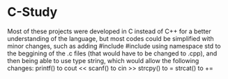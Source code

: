 # C-Study
Most of these projects were developed in C instead of C++ for a better understanding of the language, but most codes could be simplified with minor changes, such as adding 
#include <iostream>
#include <string>
using namespace std
to the beggining of the .c files (that would have to be changed to .cpp), and then being able to use type string, which would allow the following changes:
printf() to cout <<
scanf() to cin >> 
strcpy() to =
strcat() to +=
